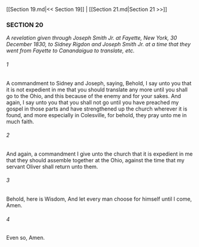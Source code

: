 [[Section 19.md|<< Section 19]]  |  [[Section 21.md|Section 21 >>]]

### SECTION 20

*A revelation given through Joseph Smith Jr. at Fayette, New York, 30 December 1830, to Sidney Rigdon and Joseph Smith Jr. at a time that they went from Fayette to Canandaigua to translate, etc.*

###### 1
A commandment to Sidney and Joseph, saying, Behold, I say unto you that it is not expedient in me that you should translate any more until you shall go to the Ohio, and this because of the enemy and for your sakes. And again, I say unto you that you shall not go until you have preached my gospel in those parts and have strengthened up the church wherever it is found, and more especially in Colesville, for behold, they pray unto me in much faith.

###### 2
And again, a commandment I give unto the church that it is expedient in me that they should assemble together at the Ohio, against the time that my servant Oliver shall return unto them.

###### 3
Behold, here is Wisdom, And let every man choose for himself until I come, Amen.

###### 4
Even so, Amen.